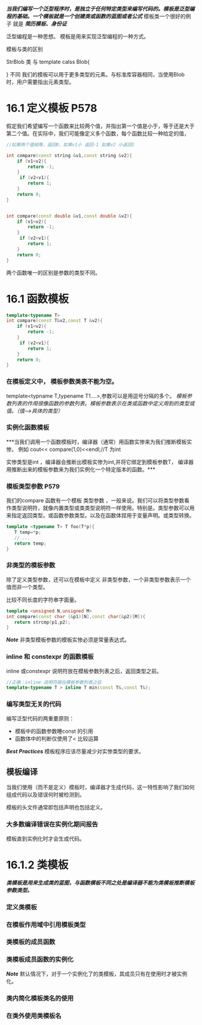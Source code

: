 ***当我们编写一个泛型程序时，是独立于任何特定类型来编写代码的。模板是泛型编程的基础。一个模板就是一个创建类或函数的蓝图或者公式***
模板类一个很好的例子 就是 ***简历模板、身份证***

泛型编程是一种思想。 模板是用来实现泛型编程的一种方式。

模板与类的区别

StrBlob 类
与
template<T> calss Blob{

}
不同 我们的模板可以用于更多类型的元素。与标准库容器相同，当使用Blob 时，用户需要指出元素类型。

# 16.1 定义模板 P578
假定我们希望编写一个函数来比较两个值，并指出第一个值是小于，等于还是大于第二个值。在实际中，我们可能像定义多个函数，每个函数比较一种给定的值，
```cpp
//如果两个值相等，返回0，如果v1小 返回-1 如果v2 小返回1

int compare(const string &v1,const string &v2){
    if (v1<v2){
        return -1;
    }
     if (v2<v1){
        return 1;
    }
    return 0;
}


int compare(const double &v1,const double &v2){
    if (v1<v2){
        return -1;
    }
     if (v2<v1){
        return 1;
    }
    return 0;
}

```
两个函数唯一的区别是参数的类型不同。

# 16.1 函数模板
```cpp
template<typename T> 
int compare(const T&v2,const T &v2){
    if (v1<v2){
        return -1;
    }
     if (v2<v1){
        return 1;
    }
    return 0;
}

```

### 在模板定义中， 模板参数类表不能为空。
template<typname T,typename T1....>,参数可以是用逗号分隔的多个。
*模板参数列表的作用很像函数的参数列表。模板参数表示在类或函数中定义用到的类型或值。（值-->具体的类型）*

### 实例化函数模板
***当我们调用一个函数模板时，编译器（通常）用函数实惨来为我们推断模板实惨。
例如
 cout<< compare(1,0)<<endl;//T 为int 

 实惨类型是int ，编译器会推断出模板实惨为int,并将它绑定到模板参数T，
 编译器用推断出来的模板参数来为我们实例化一个特定版本的函数。***

 ### 模板类型参数 P579
 我们的compare 函数有一个模板 类型参数 ，一般来说。我们可以将类型参数看作类型说明符，就像内置类型或类类型说明符一样使用。特别是。类型参数可以用来指定返回类型。或函数参数类型。以及在函数体捏用于变量声明。或类型转换。
 ```cpp
template <typename T> T foo(T*p){
    T temp=*p;
    //....
    return temp;
}
 ```

 ### 非类型的模板参数
 除了定义类型参数，还可以在模板中定义 非类型参数，一个非类型参数表示一个值而非一个类型。

 比较不同长度的字符串字面量。

 ```cpp
template <unsigned N,unsigned M>
int compare(const char (&p1)[N],const char(&p2)[M]){
    return strcmp(p1,p2);
}
 ```
 ***Note***
 非类型模板参数的模板实惨必须是常量表达式。

 ### inline 和 constexpr 的函数模板

 inline 或constexpr 说明符放在模板参数列表之后，返回类型之前。

```cpp
//正确：inline 说明符跟在模板参数列表之后
template<typename T > inline T min(const T&,const T&);
```

### 编写类型无关的代码
编写泛型代码的两重要原则：
- 模板中的函数参数睡const 的引用
- 函数体中的判断仅使用了<  比较运算

***Best Practices***
模板程序应该尽量减少对实惨类型的要求。

## 模板编译
当我们使用（而不是定义）模板时，编译器才生成代码，这一特性影响了我们如何组成代码以及错误何时被检测到。

模板的头文件通常即包括声明也包括定义。

### 大多数编译错误在实例化期间报告
模板直到实例化时才会生成代码。

# 16.1.2 类模板
***类模板是用来生成类的蓝图，与函数模板不同之处是编译器不能为类模板推断模板参数类型。***

### 定义类模板

### 在模板作用域中引用模板类型
### 类模板的成员函数
### 类模板成员函数的实例化

***Note***
 默认情况下，对于一个实例化了的类模板，其成员只有在使用时才被实例化。


 ### 类内简化模板类名的使用
 ### 在类外使用类模板名






